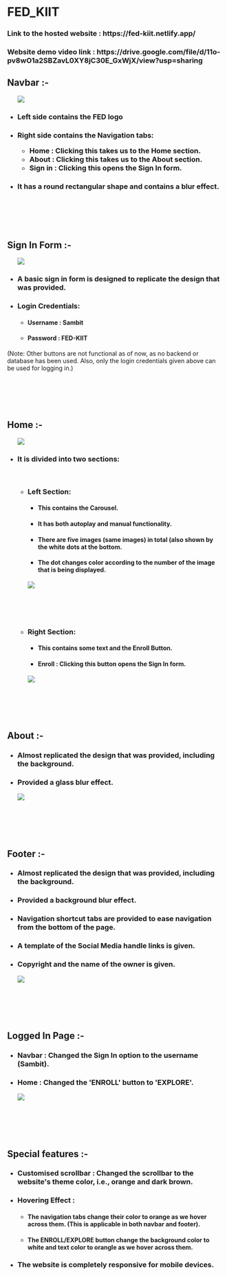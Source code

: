 # <h1>FED_KIIT</h1>

<h3>Link to the hosted website : https://fed-kiit.netlify.app/</h3>
<h3>Website demo video link : https://drive.google.com/file/d/11o-pv8wO1a2SBZavL0XY8jC30E_GxWjX/view?usp=sharing </h3>


<div>
  <h2>Navbar :-</h2>
  <p>
    <ul>
      <img src = "/Screenshots/Navbar.png">
      <li><h3>Left side contains the FED logo</h3></li>
      <li><h3>Right side contains the Navigation tabs:
        <ul>
          <li>Home : Clicking this takes us to the Home section.</li>
          <li>About : Clicking this takes us to the About section.</li>
          <li>Sign in : Clicking this opens the Sign In form.</li>
        </ul>
      </h3></li>
      <li><h3>It has a round rectangular shape and contains a blur effect.</h3></li>
    </ul>
  </p>
</div>

<br>
<br>
<br>
<br>

<div>
  <h2>Sign In Form :-</h2>
  <p>
    <ul>
      <img src = "/Screenshots/SignIn-form.png">
      <li><h3>A basic sign in form is designed to replicate the design that was provided.</h3></li>
      <li><h3>Login Credentials:</h3>
        <ul>
          <li><h4>Username : Sambit</h4></li>
          <li><h4>Password : FED-KIIT</h4></li>
        </ul>
      </li>
    </ul>
      (Note: Other buttons are not functional as of now, as no backend or database has been used. Also, only the login credentials given above can be used for logging in.)
  </p>
</div>

<br>
<br>
<br>
<br>

<div>
  <h2>Home :-</h2>
  <p>
    <ul>
      <img src = "/Screenshots/Home.png">
      <li><h3>It is divided into two sections:</h3>
        <br>
        <ul>
          <li><h3>Left Section:</h3>
            <ul>
              <li><h4>This contains the Carousel.</h4></li>
              <li><h4>It has both autoplay and manual functionality.</h4></li>
              <li><h4>There are five images (same images) in total (also shown by the white dots at the bottom.</h4></li>
              <li><h4>The dot changes color according to the number of the image that is being displayed.</h4></li>
            </ul>
            <img src = "/Screenshots/Carousel.png">
          </li>
          <br>
          <br>
          <br>
          <br>
          <li><h3>Right Section:</h3>
            <ul>
              <li><h4>This contains some text and the Enroll Button.</h4></li>
              <li><h4>Enroll : Clicking this button opens the Sign In form.</h4></li>
            </ul>
            <img src = "/Screenshots/Right-side.png">
          </li>
        </ul>
      </li>
    </ul>
  </p>
</div>

<br>
<br>
<br>
<br>

<div>
  <h2>About :-</h2>
  <ul>
    <li><h3>Almost replicated the design that was provided, including the background.</h3></li>
    <li><h3>Provided a glass blur effect.</h3></li>
    <img src = "/Screenshots/About.png">
  </ul>
</div>

<br>
<br>
<br>
<br>

<div>
  <h2>Footer :-</h2>
  <ul>
    <li><h3>Almost replicated the design that was provided, including the background.</h3></li>
    <li><h3>Provided a background blur effect.</h3></li>
    <li><h3>Navigation shortcut tabs are provided to ease navigation from the bottom of the page.</h3></li>
    <li><h3>A template of the Social Media handle links is given.</h3></li>
    <li><h3>Copyright and the name of the owner is given.</h3></li>
    <img src = "/Screenshots/Footer.png">
  </ul>
</div>

<br>
<br>
<br>
<br>

<div>
  <h2>Logged In Page :-</h2>
  <ul>
    <li><h3>Navbar : Changed the Sign In option to the username (Sambit).</h3></li>
    <li><h3>Home : Changed the 'ENROLL' button to 'EXPLORE'.</h3></li>
    <img src = "/Screenshots/Log-in.png">
  </ul>
</div>

<br>
<br>
<br>
<br>

<div>
  <h2>Special features :-</h2>
  <ul>
    <li><h3>Customised scrollbar : Changed the scrollbar to the website's theme color, i.e., orange and dark brown.</h3></li>
    <li><h3>Hovering Effect : </h3>
      <ul>
        <li><h4>The navigation tabs change their color to orange as we hover across them. (This is applicable in both navbar and footer).</h4></li>
        <li><h4>The ENROLL/EXPLORE button change the background color to white and text color to orangle as we hover across them.</h4></li>
      </ul>
    <li><h3>The website is completely responsive for mobile devices.</h3></li>
  </ul>
</div>
